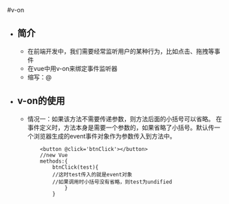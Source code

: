 #v-on

- ## 简介
  - 在前端开发中，我们需要经常监听用户的某种行为，比如点击、拖拽等事件
  - 在vue中用v-on来绑定事件监听器
  - 缩写：@
- ## v-on的使用
  - 情况一：如果该方法不需要传递参数，则方法后面的小括号可以省略。
 在事件定义时，方法本身是需要一个参数的，如果省略了小括号。默认传一个浏览器生成的event事件对象作为参数传入到方法中。
		
			<button @click='btnClick'></button>
            //new Vue
    		methods:{
				btnClick(test){
				//这时test传入的就是event对象
				//如果调用时小括号没有省略，则test为undified
					}
				}